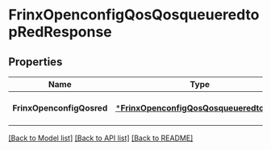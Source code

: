 # FrinxOpenconfigQosQosqueueredtopRedResponse

## Properties
Name | Type | Description | Notes
------------ | ------------- | ------------- | -------------
**FrinxOpenconfigQosred** | [***FrinxOpenconfigQosQosqueueredtopRed**](frinx.openconfig.qos.qosqueueredtop.Red.md) |  | [optional] [default to null]

[[Back to Model list]](../README.md#documentation-for-models) [[Back to API list]](../README.md#documentation-for-api-endpoints) [[Back to README]](../README.md)


